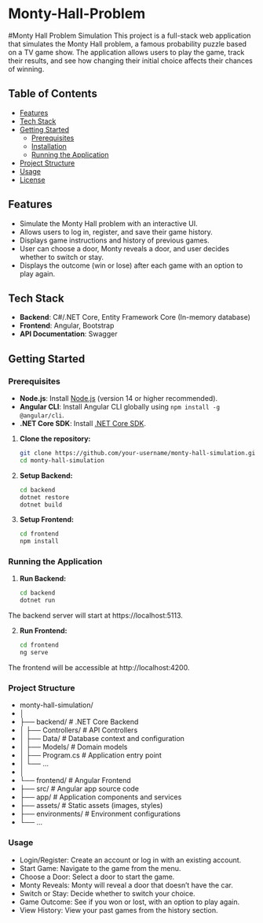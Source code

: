 # Monty-Hall-Problem

#Monty Hall Problem Simulation
This project is a full-stack web application that simulates the Monty Hall problem, a famous probability puzzle based on a TV game show. The application allows users to play the game, track their results, and see how changing their initial choice affects their chances of winning.

## Table of Contents
- [Features](#features)
- [Tech Stack](#tech-stack)
- [Getting Started](#getting-started)
  - [Prerequisites](#prerequisites)
  - [Installation](#installation)
  - [Running the Application](#running-the-application)
- [Project Structure](#project-structure)
- [Usage](#usage)
- [License](#license)

## Features

- Simulate the Monty Hall problem with an interactive UI.
- Allows users to log in, register, and save their game history.
- Displays game instructions and history of previous games.
- User can choose a door, Monty reveals a door, and user decides whether to switch or stay.
- Displays the outcome (win or lose) after each game with an option to play again.

## Tech Stack

- **Backend**: C#/.NET Core, Entity Framework Core (In-memory database)
- **Frontend**: Angular, Bootstrap
- **API Documentation**: Swagger

## Getting Started

### Prerequisites

- **Node.js**: Install [Node.js](https://nodejs.org/) (version 14 or higher recommended).
- **Angular CLI**: Install Angular CLI globally using `npm install -g @angular/cli`.
- **.NET Core SDK**: Install [.NET Core SDK](https://dotnet.microsoft.com/download).
  
1. **Clone the repository:**
   ```sh
   git clone https://github.com/your-username/monty-hall-simulation.git
   cd monty-hall-simulation
   ```

2. **Setup Backend:**
   ```sh
   cd backend
   dotnet restore
   dotnet build
   ```
3. **Setup Frontend:**
   ```sh
   cd frontend
   npm install
   ```
### Running the Application

1. **Run Backend:**
   ```sh
   cd backend
   dotnet run
   ```
The backend server will start at https://localhost:5113.

2. **Run Frontend:**
   ```sh
   cd frontend
   ng serve
   ```
The frontend will be accessible at http://localhost:4200.

### Project Structure

- monty-hall-simulation/
- │
- ├── backend/               # .NET Core Backend
- │   ├── Controllers/       # API Controllers
- │   ├── Data/              # Database context and configuration
- │   ├── Models/            # Domain models
- │   ├── Program.cs         # Application entry point
- │   └── ...                
- │
- └── frontend/              # Angular Frontend
-    ├── src/               # Angular app source code
-    ├── app/               # Application components and services
-    ├── assets/            # Static assets (images, styles)
-    ├── environments/      # Environment configurations
-    └── ...
  
### Usage
- Login/Register: Create an account or log in with an existing account.
- Start Game: Navigate to the game from the menu.
- Choose a Door: Select a door to start the game.
- Monty Reveals: Monty will reveal a door that doesn’t have the car.
- Switch or Stay: Decide whether to switch your choice.
- Game Outcome: See if you won or lost, with an option to play again.
- View History: View your past games from the history section.
